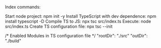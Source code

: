 Index commands:

Start node project: npm init -y
Install TypeScript with dev dependence: npm install typescript -D
Compile TS to JS: npx tsc src/index.ts
Execute: node src/index.ts
Create TS configuration file: npx tsc --init

 /* Enabled Modules in TS configuration file */
 "rootDir": "./src"
 "outDir": "./build"
